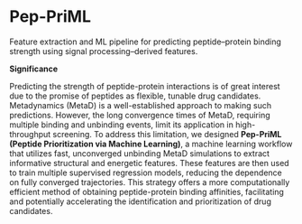 # Pep-PriML
Feature extraction and ML pipeline for predicting peptide–protein binding strength using signal processing–derived features.

**Significance**

Predicting the strength of peptide-protein interactions is of great interest due to the promise of peptides as flexible, tunable drug candidates. Metadynamics (MetaD) is a well-established approach to making such predictions. However, the long convergence times of MetaD, requiring multiple binding and unbinding events, limit its application in high-throughput screening. To address this limitation, we designed **Pep-PriML (Peptide Prioritization via Machine Learning)**, a machine learning workflow that utilizes fast, unconverged unbinding MetaD simulations to extract informative structural and energetic features. These features are then used to train multiple supervised regression models, reducing the dependence on fully converged trajectories. This strategy offers a more computationally efficient method of obtaining peptide-protein binding affinities, facilitating and potentially accelerating the identification and prioritization of drug candidates.
